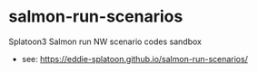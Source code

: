 # salmon-run-scenarios
Splatoon3  Salmon run NW scenario codes sandbox

- see: https://eddie-splatoon.github.io/salmon-run-scenarios/
